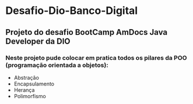 # Desafio-Dio-Banco-Digital
## Projeto do desafio BootCamp AmDocs Java Developer da DIO


### Neste projeto pude colocar em pratica todos os pilares da POO (programação orientada a objetos):

* Abstração
* Encapsulamento
* Herança
* Polimorfismo
